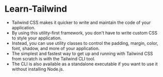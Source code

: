 # Learn-Tailwind
- Tailwind CSS makes it quicker to write and maintain the code of your application. 
- By using this utility-first framework, you don't have to write custom CSS to style your application. 
- Instead, you can use utility classes to control the padding, margin, color, font, shadow, and more of your application.
- The simplest and fastest way to get up and running with Tailwind CSS from scratch is with the Tailwind CLI tool. 
- The CLI is also available as a standalone executable if you want to use it without installing Node.js.
